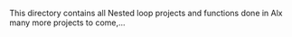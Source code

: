 This directory contains all Nested loop projects and functions done in Alx
many more projects to come,...
